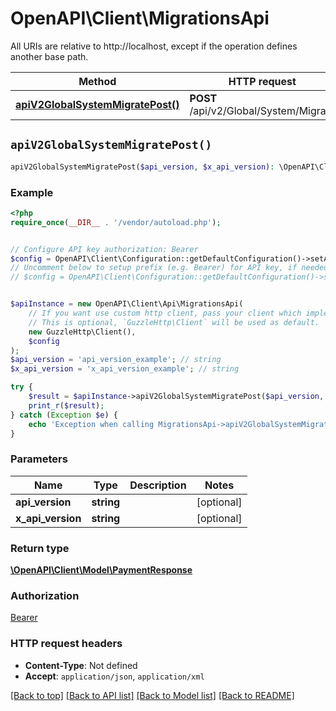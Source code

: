# OpenAPI\Client\MigrationsApi

All URIs are relative to http://localhost, except if the operation defines another base path.

| Method | HTTP request | Description |
| ------------- | ------------- | ------------- |
| [**apiV2GlobalSystemMigratePost()**](MigrationsApi.md#apiV2GlobalSystemMigratePost) | **POST** /api/v2/Global/System/Migrate |  |


## `apiV2GlobalSystemMigratePost()`

```php
apiV2GlobalSystemMigratePost($api_version, $x_api_version): \OpenAPI\Client\Model\PaymentResponse
```



### Example

```php
<?php
require_once(__DIR__ . '/vendor/autoload.php');


// Configure API key authorization: Bearer
$config = OpenAPI\Client\Configuration::getDefaultConfiguration()->setApiKey('Authorization', 'YOUR_API_KEY');
// Uncomment below to setup prefix (e.g. Bearer) for API key, if needed
// $config = OpenAPI\Client\Configuration::getDefaultConfiguration()->setApiKeyPrefix('Authorization', 'Bearer');


$apiInstance = new OpenAPI\Client\Api\MigrationsApi(
    // If you want use custom http client, pass your client which implements `GuzzleHttp\ClientInterface`.
    // This is optional, `GuzzleHttp\Client` will be used as default.
    new GuzzleHttp\Client(),
    $config
);
$api_version = 'api_version_example'; // string
$x_api_version = 'x_api_version_example'; // string

try {
    $result = $apiInstance->apiV2GlobalSystemMigratePost($api_version, $x_api_version);
    print_r($result);
} catch (Exception $e) {
    echo 'Exception when calling MigrationsApi->apiV2GlobalSystemMigratePost: ', $e->getMessage(), PHP_EOL;
}
```

### Parameters

| Name | Type | Description  | Notes |
| ------------- | ------------- | ------------- | ------------- |
| **api_version** | **string**|  | [optional] |
| **x_api_version** | **string**|  | [optional] |

### Return type

[**\OpenAPI\Client\Model\PaymentResponse**](../Model/PaymentResponse.md)

### Authorization

[Bearer](../../README.md#Bearer)

### HTTP request headers

- **Content-Type**: Not defined
- **Accept**: `application/json`, `application/xml`

[[Back to top]](#) [[Back to API list]](../../README.md#endpoints)
[[Back to Model list]](../../README.md#models)
[[Back to README]](../../README.md)
